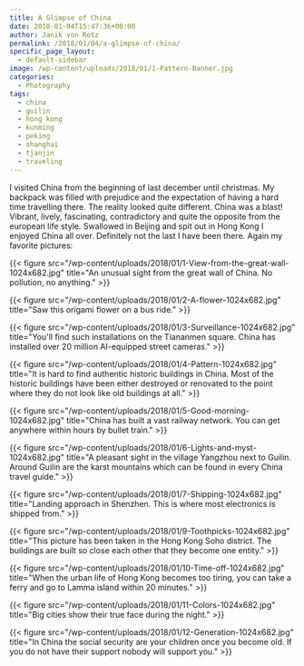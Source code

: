 ```yaml
---
title: A Glimpse of China
date: 2018-01-04T15:47:36+00:00
author: Janik von Rotz
permalink: /2018/01/04/a-glimpse-of-china/
specific_page_layout:
  - default-sidebar
image: /wp-content/uploads/2018/01/1-Pattern-Banner.jpg
categories:
  - Photography
tags:
  - china
  - guilin
  - hong kong
  - kunming
  - peking
  - shanghai
  - tjanjin
  - traveling
---
```

I visited China from the beginning of last december until christmas. My backpack was filled with prejudice and the expectation of having a hard time travelling there. The reality looked quite different. China was a blast! Vibrant, lively, fascinating, contradictory and quite the opposite from the european life style. Swallowed in Beijing and spit out in Hong Kong I enjoyed China all over. Definitely not the last I have been there. Again my favorite pictures:
<!--more-->  

{{< figure src="/wp-content/uploads/2018/01/1-View-from-the-great-wall-1024x682.jpg" title="An unusual sight from the great wall of China. No pollution, no anything." >}}

{{< figure src="/wp-content/uploads/2018/01/2-A-flower-1024x682.jpg" title="Saw this origami flower on a bus ride." >}}

{{< figure src="/wp-content/uploads/2018/01/3-Surveillance-1024x682.jpg" title="You'll find such installations on the Tiananmen square. China has installed over 20 million AI-equipped street cameras." >}}

{{< figure src="/wp-content/uploads/2018/01/4-Pattern-1024x682.jpg" title="It is hard to find authentic historic buildings in China. Most of the historic buildings have been either destroyed or renovated to the point where they do not look like old buildings at all." >}}

{{< figure src="/wp-content/uploads/2018/01/5-Good-morning-1024x682.jpg" title="China has built a vast railway network. You can get anywhere within hours by bullet train." >}}

{{< figure src="/wp-content/uploads/2018/01/6-Lights-and-myst-1024x682.jpg" title="A pleasant sight in the village Yangzhou next to Guilin. Around Guilin are the karst mountains which can be found in every China travel guide." >}}

{{< figure src="/wp-content/uploads/2018/01/7-Shipping-1024x682.jpg" title="Landing approach in Shenzhen. This is where most electronics is shipped from." >}}

{{< figure src="/wp-content/uploads/2018/01/9-Toothpicks-1024x682.jpg" title="This picture has been taken in the Hong Kong Soho district. The buildings are built so close each other that they become one entity." >}}

{{< figure src="/wp-content/uploads/2018/01/10-Time-off-1024x682.jpg" title="When the urban life of Hong Kong becomes too tiring, you can take a ferry and go to Lamma island within 20 minutes." >}}

{{< figure src="/wp-content/uploads/2018/01/11-Colors-1024x682.jpg" title="Big cities show their true face during the night." >}}

{{< figure src="/wp-content/uploads/2018/01/12-Generation-1024x682.jpg" title="In China the social security are your children once you become old. If you do not have their support nobody will support you." >}}
